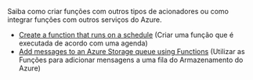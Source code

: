 Saiba como criar funções com outros tipos de acionadores ou como integrar funções com outros serviços do Azure.

+ [Create a function that runs on a schedule](../articles/azure-functions/functions-create-scheduled-function.md) (Criar uma função que é executada de acordo com uma agenda) 
+ [Add messages to an Azure Storage queue using Functions](../articles/azure-functions/functions-integrate-storage-queue-output-binding.md) (Utilizar as Funções para adicionar mensagens a uma fila do Armazenamento do Azure)
